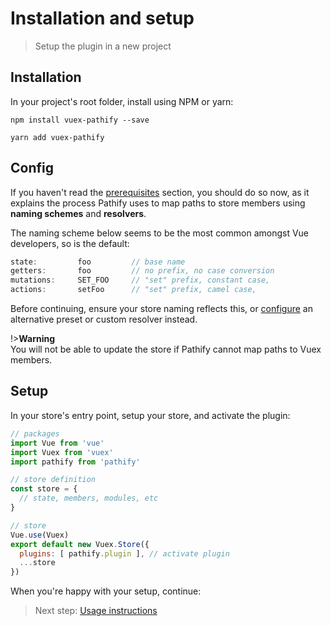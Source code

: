 # Installation and setup

> Setup the plugin in a new project

## Installation

In your project's root folder, install using NPM or yarn:

```shell
npm install vuex-pathify --save
```
```shell
yarn add vuex-pathify
```

## Config

If you haven't read the [prerequisites](/guide/prerequisites.md) section, you should do so now, as it explains the process Pathify uses to map paths to store members using **naming schemes** and **resolvers**.

The naming scheme below seems to be the most common amongst Vue developers, so is the default:


```js
state:         foo         // base name
getters:       foo         // no prefix, no case conversion
mutations:     SET_FOO     // "set" prefix, constant case, 
actions:       setFoo      // "set" prefix, camel case, 
``` 
Before continuing, ensure your store naming reflects this, or [configure](/guide/config.md) an alternative preset or custom resolver instead.

!>**Warning**<br>You will not be able to update the store if Pathify cannot map paths to Vuex members.

## Setup

In your store's entry point, setup your store, and activate the plugin:

```js
// packages
import Vue from 'vue'
import Vuex from 'vuex'
import pathify from 'pathify'

// store definition
const store = {
  // state, members, modules, etc
}

// store
Vue.use(Vuex)
export default new Vuex.Store({
  plugins: [ pathify.plugin ], // activate plugin
  ...store
})
```

When you're happy with your setup, continue:

> Next step: [Usage instructions](/guide/example.md)   


